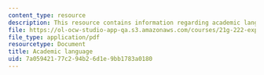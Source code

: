 ```yaml
---
content_type: resource
description: This resource contains information regarding academic language.
file: https://ol-ocw-studio-app-qa.s3.amazonaws.com/courses/21g-222-expository-writing-for-bilingual-students-fall-2002/7a05942177c294b26d1e9bb1783a0180_MIT21G_222F02_academic.pdf
file_type: application/pdf
resourcetype: Document
title: Academic language
uid: 7a059421-77c2-94b2-6d1e-9bb1783a0180
---
```

